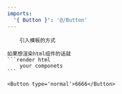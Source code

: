 ```yaml
---
imports:
  '{ Button }': '@/Button'
---
```


~~~
	引入模板的方式

如果想渲染html组件的话就
```render html
	your componets
```
~~~

```render html
<Button type='normal'>6666</Button>
```